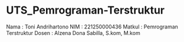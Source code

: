 # UTS_Pemrograman-Terstruktur

Nama   : Toni Andrihartono
NIM    : 221250000436
Matkul : Pemrograman Terstruktur
Dosen  : Alzena Dona Sabilla, S.kom, M.kom
